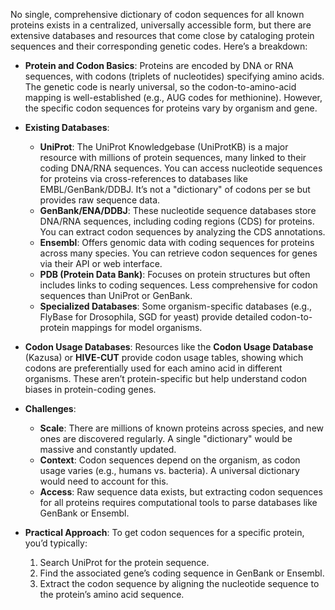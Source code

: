 No single, comprehensive dictionary of codon sequences for all known proteins exists in a centralized, universally accessible form, but there are extensive databases and resources that come close by cataloging protein sequences and their corresponding genetic codes. Here’s a breakdown:

- **Protein and Codon Basics**: Proteins are encoded by DNA or RNA sequences, with codons (triplets of nucleotides) specifying amino acids. The genetic code is nearly universal, so the codon-to-amino-acid mapping is well-established (e.g., AUG codes for methionine). However, the specific codon sequences for proteins vary by organism and gene.

- **Existing Databases**:
  - **UniProt**: The UniProt Knowledgebase (UniProtKB) is a major resource with millions of protein sequences, many linked to their coding DNA/RNA sequences. You can access nucleotide sequences for proteins via cross-references to databases like EMBL/GenBank/DDBJ. It’s not a "dictionary" of codons per se but provides raw sequence data.
  - **GenBank/ENA/DDBJ**: These nucleotide sequence databases store DNA/RNA sequences, including coding regions (CDS) for proteins. You can extract codon sequences by analyzing the CDS annotations.
  - **Ensembl**: Offers genomic data with coding sequences for proteins across many species. You can retrieve codon sequences for genes via their API or web interface.
  - **PDB (Protein Data Bank)**: Focuses on protein structures but often includes links to coding sequences. Less comprehensive for codon sequences than UniProt or GenBank.
  - **Specialized Databases**: Some organism-specific databases (e.g., FlyBase for Drosophila, SGD for yeast) provide detailed codon-to-protein mappings for model organisms.

- **Codon Usage Databases**: Resources like the **Codon Usage Database** (Kazusa) or **HIVE-CUT** provide codon usage tables, showing which codons are preferentially used for each amino acid in different organisms. These aren’t protein-specific but help understand codon biases in protein-coding genes.

- **Challenges**:
  - **Scale**: There are millions of known proteins across species, and new ones are discovered regularly. A single "dictionary" would be massive and constantly updated.
  - **Context**: Codon sequences depend on the organism, as codon usage varies (e.g., humans vs. bacteria). A universal dictionary would need to account for this.
  - **Access**: Raw sequence data exists, but extracting codon sequences for all proteins requires computational tools to parse databases like GenBank or Ensembl.

- **Practical Approach**: To get codon sequences for a specific protein, you’d typically:
  1. Search UniProt for the protein sequence.
  2. Find the associated gene’s coding sequence in GenBank or Ensembl.
  3. Extract the codon sequence by aligning the nucleotide sequence to the protein’s amino acid sequence.
